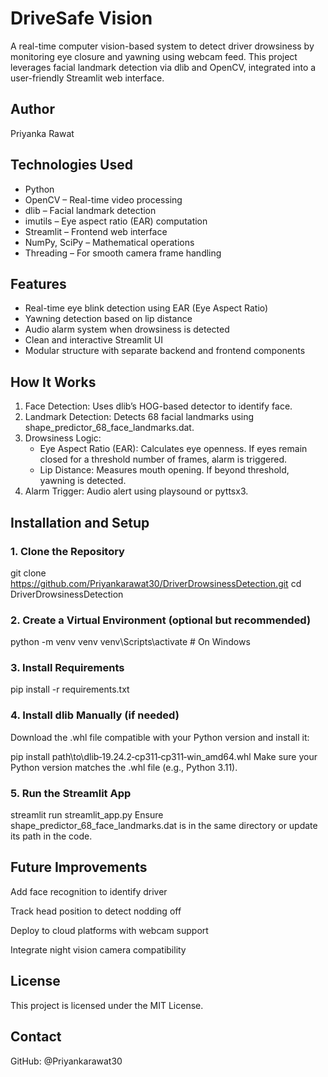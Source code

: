 # **DriveSafe Vision**

A real-time computer vision-based system to detect driver drowsiness by monitoring eye closure and yawning using webcam feed. This project leverages facial landmark detection via dlib and OpenCV, integrated into a user-friendly Streamlit web interface.

## Author
Priyanka Rawat

## Technologies Used

- Python
- OpenCV – Real-time video processing
- dlib – Facial landmark detection
- imutils – Eye aspect ratio (EAR) computation
- Streamlit – Frontend web interface
- NumPy, SciPy – Mathematical operations
- Threading – For smooth camera frame handling

## Features

- Real-time eye blink detection using EAR (Eye Aspect Ratio)
- Yawning detection based on lip distance
- Audio alarm system when drowsiness is detected
- Clean and interactive Streamlit UI
- Modular structure with separate backend and frontend components

## How It Works

1. Face Detection: Uses dlib’s HOG-based detector to identify face.
2. Landmark Detection: Detects 68 facial landmarks using shape_predictor_68_face_landmarks.dat.
3. Drowsiness Logic:
   - Eye Aspect Ratio (EAR): Calculates eye openness. If eyes remain closed for a threshold number of frames, alarm is triggered.
   - Lip Distance: Measures mouth opening. If beyond threshold, yawning is detected.
4. Alarm Trigger: Audio alert using playsound or pyttsx3.

## Installation and Setup

### 1. Clone the Repository

git clone https://github.com/Priyankarawat30/DriverDrowsinessDetection.git
cd DriverDrowsinessDetection

### 2. Create a Virtual Environment (optional but recommended)

python -m venv venv
venv\Scripts\activate  # On Windows

### 3. Install Requirements
pip install -r requirements.txt

### 4. Install dlib Manually (if needed)
Download the .whl file compatible with your Python version and install it:

pip install path\to\dlib‑19.24.2‑cp311‑cp311‑win_amd64.whl
Make sure your Python version matches the .whl file (e.g., Python 3.11).

### 5. Run the Streamlit App

streamlit run streamlit_app.py
Ensure shape_predictor_68_face_landmarks.dat is in the same directory or update its path in the code.


## Future Improvements
Add face recognition to identify driver

Track head position to detect nodding off

Deploy to cloud platforms with webcam support

Integrate night vision camera compatibility

## License
This project is licensed under the MIT License.

## Contact
GitHub: @Priyankarawat30


